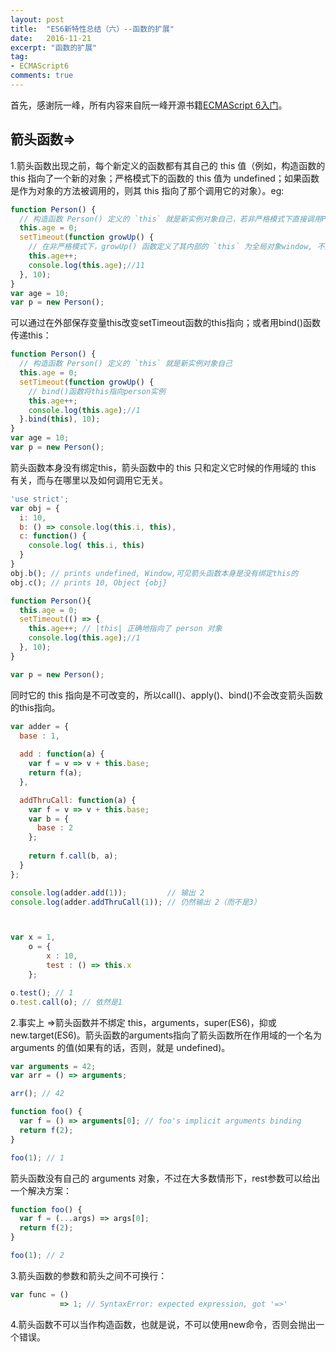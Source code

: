 ```yaml
---
layout: post
title:  "ES6新特性总结（六）--函数的扩展"
date:   2016-11-21
excerpt: "函数的扩展"
tag:
- ECMAScript6
comments: true
---
```


首先，感谢阮一峰，所有内容来自阮一峰开源书籍[ECMAScript 6入门](http://es6.ruanyifeng.com/#README)。

## 箭头函数=>

1.箭头函数出现之前，每个新定义的函数都有其自己的  this 值（例如，构造函数的 this 指向了一个新的对象；严格模式下的函数的 this 值为 undefined；如果函数是作为对象的方法被调用的，则其 this 指向了那个调用它的对象）。eg:

```js
function Person() {
  // 构造函数 Person() 定义的 `this` 就是新实例对象自己，若非严格模式下直接调用Person(),this指向window
  this.age = 0;
  setTimeout(function growUp() {
    // 在非严格模式下，growUp() 函数定义了其内部的 `this` 为全局对象window, 不同于构造函数Person()的定义的 `this`;《JavaScript高级程序设计》第二版中，写到：“超时调用的代码都是在全局作用域中执行的，因此函数中this的值在非严格模式下指向window对象，在严格模式下是undefined”。
    this.age++; 
    console.log(this.age);//11
  }, 10);
}
var age = 10;
var p = new Person();
```

可以通过在外部保存变量this改变setTimeout函数的this指向；或者用bind()函数传递this：

```js
function Person() {
  // 构造函数 Person() 定义的 `this` 就是新实例对象自己
  this.age = 0;
  setTimeout(function growUp() {
    // bind()函数将this指向person实例
    this.age++; 
    console.log(this.age);//1
  }.bind(this), 10);
}
var age = 10;
var p = new Person();
```

箭头函数本身没有绑定this，箭头函数中的 this 只和定义它时候的作用域的 this 有关，而与在哪里以及如何调用它无关。

```js
'use strict';
var obj = {
  i: 10,
  b: () => console.log(this.i, this),
  c: function() {
    console.log( this.i, this)
  }
}
obj.b(); // prints undefined, Window,可见箭头函数本身是没有绑定this的
obj.c(); // prints 10, Object {obj}

function Person(){
  this.age = 0;
  setTimeout(() => {
    this.age++; // |this| 正确地指向了 person 对象
    console.log(this.age);//1
  }, 10);
}

var p = new Person();
```

同时它的 this 指向是不可改变的，所以call()、apply()、bind()不会改变箭头函数的this指向。

```js
var adder = {
  base : 1,
    
  add : function(a) {
    var f = v => v + this.base;
    return f(a);
  },

  addThruCall: function(a) {
    var f = v => v + this.base;
    var b = {
      base : 2
    };
            
    return f.call(b, a);
  }
};

console.log(adder.add(1));         // 输出 2
console.log(adder.addThruCall(1)); // 仍然输出 2（而不是3）



var x = 1,
    o = {
        x : 10,
        test : () => this.x
    };

o.test(); // 1
o.test.call(o); // 依然是1
```

2.事实上 =>箭头函数并不绑定 this，arguments，super(ES6)，抑或 new.target(ES6)。箭头函数的arguments指向了箭头函数所在作用域的一个名为 arguments 的值(如果有的话，否则，就是 undefined)。

```js
var arguments = 42;
var arr = () => arguments;

arr(); // 42

function foo() {
  var f = () => arguments[0]; // foo's implicit arguments binding
  return f(2);
}

foo(1); // 1
```

箭头函数没有自己的 arguments 对象，不过在大多数情形下，rest参数可以给出一个解决方案：

```js
function foo() { 
  var f = (...args) => args[0]; 
  return f(2); 
}

foo(1); // 2
```

3.箭头函数的参数和箭头之间不可换行：

```js
var func = ()
           => 1; // SyntaxError: expected expression, got '=>'
```

4.箭头函数不可以当作构造函数，也就是说，不可以使用new命令，否则会抛出一个错误。